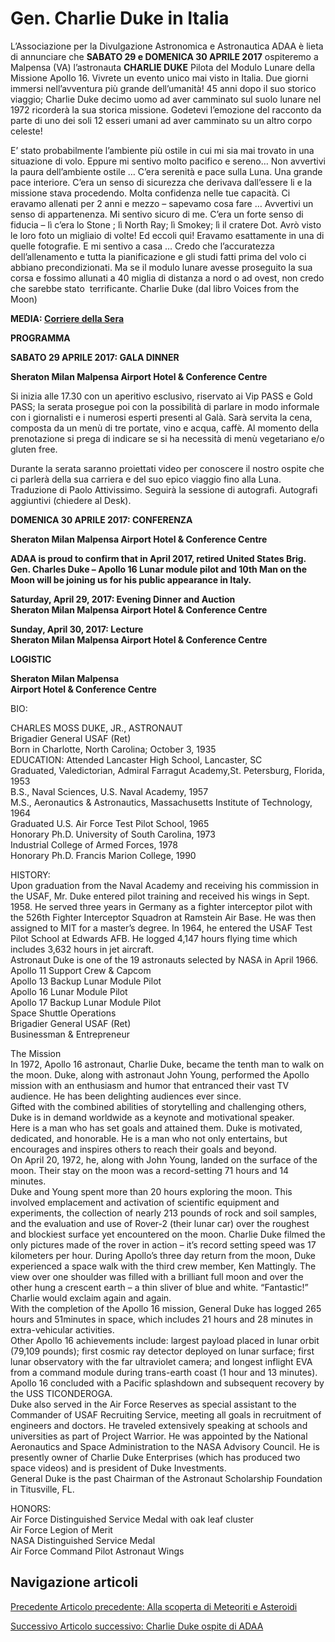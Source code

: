 Gen. Charlie Duke in Italia
===========================

L’Associazione per la Divulgazione Astronomica e Astronautica ADAA è lieta di annunciare che **SABATO 29 e DOMENICA 30 APRILE 2017** ospiteremo a Malpensa (VA) l’astronauta **CHARLIE DUKE** Pilota del Modulo Lunare della Missione Apollo 16. Vivrete un evento unico mai visto in Italia. Due giorni immersi nell’avventura più grande dell’umanità! 45 anni dopo il suo storico viaggio; Charlie Duke decimo uomo ad aver camminato sul suolo lunare nel 1972 ricorderà la sua storica missione. Godetevi l’emozione del racconto da parte di uno dei soli 12 esseri umani ad aver camminato su un altro corpo celeste!

E’ stato probabilmente l’ambiente più ostile in cui mi sia mai trovato in una situazione di volo. Eppure mi sentivo molto pacifico e sereno… Non avvertivi la paura dell’ambiente ostile … C’era serenità e pace sulla Luna. Una grande pace interiore. C’era un senso di sicurezza che derivava dall’essere li e la missione stava procedendo. Molta confidenza nelle tue capacità. Ci eravamo allenati per 2 anni e mezzo – sapevamo cosa fare … Avvertivi un senso di appartenenza. Mi sentivo sicuro di me. C’era un forte senso di fiducia – lì c’era lo Stone ; lì North Ray; lì Smokey; lì il cratere Dot. Avrò visto le loro foto un migliaio di volte! Ed eccoli qui! Eravamo esattamente in una di quelle fotografie. E mi sentivo a casa … Credo che l’accuratezza dell’allenamento e tutta la pianificazione e gli studi fatti prima del volo ci abbiano precondizionati. Ma se il modulo lunare avesse proseguito la sua corsa e fossimo allunati a 40 miglia di distanza a nord o ad ovest, non credo che sarebbe stato  terrificante. Charlie Duke (dal libro Voices from the Moon)

**MEDIA: [Corriere della Sera](http://milano.corriere.it/notizie/cronaca/17_aprile_23/pezzo-luna-malpensa-18fbc238-279a-11e7-b1fd-6ac3feee71e3.shtml)**  

**PROGRAMMA**

**SABATO 29 APRILE 2017: GALA DINNER**

**Sheraton Milan Malpensa Airport Hotel & Conference Centre**

Si inizia alle 17.30 con un aperitivo esclusivo, riservato ai Vip PASS e Gold PASS; la serata prosegue poi con la possibilità di parlare in modo informale con i giornalisti e i numerosi esperti presenti al Galà. Sarà servita la cena, composta da un menù di tre portate, vino e acqua, caffè. Al momento della prenotazione si prega di indicare se si ha necessità di menù vegetariano e/o gluten free.

Durante la serata saranno proiettati video per conoscere il nostro ospite che ci parlerà della sua carriera e del suo epico viaggio fino alla Luna. Traduzione di Paolo Attivissimo. Seguirà la sessione di autografi. Autografi aggiuntivi (chiedere al Desk).

**DOMENICA 30 APRILE 2017: CONFERENZA** 

**Sheraton Milan Malpensa Airport Hotel & Conference Centre**

**ADAA is proud to confirm that in April 2017, retired United States Brig. Gen. Charles Duke – Apollo 16 Lunar module pilot and 10th Man on the Moon will be joining us for his public appearance in Italy.**

**Saturday, April 29, 2017: Evening Dinner and Auction**  
**Sheraton Milan Malpensa Airport Hotel & Conference Centre**

**Sunday, April 30, 2017: Lecture**  
**Sheraton Milan Malpensa Airport Hotel & Conference Centre**

**LOGISTIC**

**Sheraton Milan Malpensa**  
**Airport Hotel & Conference Centre**

BIO:

CHARLES MOSS DUKE, JR., ASTRONAUT  
Brigadier General USAF (Ret)  
Born in Charlotte, North Carolina; October 3, 1935  
EDUCATION: Attended Lancaster High School, Lancaster, SC  
Graduated, Valedictorian, Admiral Farragut Academy,St. Petersburg, Florida, 1953  
B.S., Naval Sciences, U.S. Naval Academy, 1957  
M.S., Aeronautics & Astronautics, Massachusetts Institute of Technology, 1964  
Graduated U.S. Air Force Test Pilot School, 1965  
Honorary Ph.D. University of South Carolina, 1973  
Industrial College of Armed Forces, 1978  
Honorary Ph.D. Francis Marion College, 1990

HISTORY:  
Upon graduation from the Naval Academy and receiving his commission in the USAF, Mr. Duke entered pilot training and received his wings in Sept. 1958. He served three years in Germany as a fighter interceptor pilot with the 526th Fighter Interceptor Squadron at Ramstein Air Base. He was then assigned to MIT for a master’s degree. In 1964, he entered the USAF Test Pilot School at Edwards AFB. He logged 4,147 hours flying time which includes 3,632 hours in jet aircraft.  
Astronaut Duke is one of the 19 astronauts selected by NASA in April 1966.  
Apollo 11 Support Crew & Capcom  
Apollo 13 Backup Lunar Module Pilot  
Apollo 16 Lunar Module Pilot  
Apollo 17 Backup Lunar Module Pilot  
Space Shuttle Operations  
Brigadier General USAF (Ret)  
Businessman & Entrepreneur

The Mission  
In 1972, Apollo 16 astronaut, Charlie Duke, became the tenth man to walk on the moon. Duke, along with astronaut John Young, performed the Apollo mission with an enthusiasm and humor that entranced their vast TV audience. He has been delighting audiences ever since.  
Gifted with the combined abilities of storytelling and challenging others, Duke is in demand worldwide as a keynote and motivational speaker.  
Here is a man who has set goals and attained them. Duke is motivated, dedicated, and honorable. He is a man who not only entertains, but encourages and inspires others to reach their goals and beyond.  
On April 20, 1972, he, along with John Young, landed on the surface of the moon. Their stay on the moon was a record-setting 71 hours and 14 minutes.  
Duke and Young spent more than 20 hours exploring the moon. This involved emplacement and activation of scientific equipment and experiments, the collection of nearly 213 pounds of rock and soil samples, and the evaluation and use of Rover-2 (their lunar car) over the roughest and blockiest surface yet encountered on the moon. Charlie Duke filmed the only pictures made of the rover in action – it’s record setting speed was 17 kilometers per hour. During Apollo’s three day return from the moon, Duke experienced a space walk with the third crew member, Ken Mattingly. The view over one shoulder was filled with a brilliant full moon and over the other hung a crescent earth – a thin sliver of blue and white. “Fantastic!” Charlie would exclaim again and again.  
With the completion of the Apollo 16 mission, General Duke has logged 265 hours and 51minutes in space, which includes 21 hours and 28 minutes in extra-vehicular activities.  
Other Apollo 16 achievements include: largest payload placed in lunar orbit (79,109 pounds); first cosmic ray detector deployed on lunar surface; first lunar observatory with the far ultraviolet camera; and longest inflight EVA from a command module during trans-earth coast (1 hour and 13 minutes). Apollo 16 concluded with a Pacific splashdown and subsequent recovery by the USS TICONDEROGA.  
Duke also served in the Air Force Reserves as special assistant to the Commander of USAF Recruiting Service, meeting all goals in recruitment of engineers and doctors. He traveled extensively speaking at schools and universities as part of Project Warrior. He was appointed by the National Aeronautics and Space Administration to the NASA Advisory Council. He is presently owner of Charlie Duke Enterprises (which has produced two space videos) and is president of Duke Investments.  
General Duke is the past Chairman of the Astronaut Scholarship Foundation in Titusville, FL.

HONORS:  
Air Force Distinguished Service Medal with oak leaf cluster  
Air Force Legion of Merit  
NASA Distinguished Service Medal  
Air Force Command Pilot Astronaut Wings

Navigazione articoli
--------------------

[Precedente Articolo precedente: Alla scoperta di Meteoriti e Asteroidi](https://www.adaa.it/2016/11/22/alla-scoperta-di-meteoriti-e-asteroidi/)

[Successivo Articolo successivo: Charlie Duke ospite di ADAA](https://www.adaa.it/2017/06/13/charlie-duke-ospite-di-adaa/)